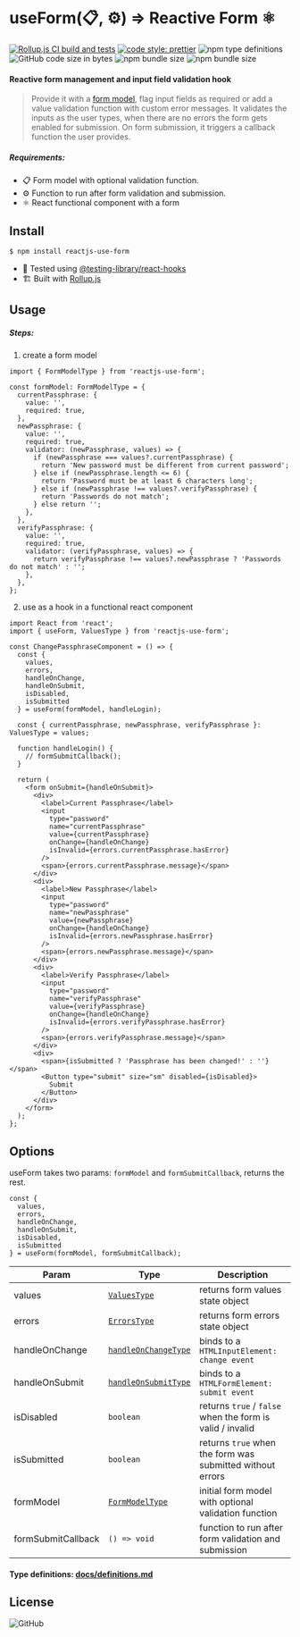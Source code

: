 # useForm(📋, ⚙️) ⇒ Reactive Form ⚛️

[![Rollup.js CI build and tests](https://github.com/amiroff157/reactjs-use-form/actions/workflows/node.js.yml/badge.svg)](https://github.com/amiroff157/reactjs-use-form/actions/workflows/node.js.yml)
[![code style: prettier](https://img.shields.io/badge/code_style-prettier-ff69b4.svg)](https://github.com/prettier/prettier)
![npm type definitions](https://img.shields.io/npm/types/reactjs-use-form?label=typed)
![GitHub code size in bytes](https://img.shields.io/github/languages/code-size/amiroff157/reactjs-use-form?label=repo%20size)
![npm bundle size](https://img.shields.io/bundlephobia/min/reactjs-use-form?label=minified)
![npm bundle size](https://img.shields.io/bundlephobia/minzip/reactjs-use-form?label=gzipped)

#### Reactive form management and input field validation hook

> Provide it with a [form model](#steps), flag input fields as required or add a value validation function with custom error messages. It validates the inputs as the user types, when there are no errors the form gets enabled for submission. On form submission, it triggers a callback function the user provides.

##### Requirements:

- 📋 Form model with optional validation function.
- ⚙️ Function to run after form validation and submission.
- ⚛️ React functional component with a form

## Install

```bash
$ npm install reactjs-use-form
```

- 🧪 Tested using [@testing-library/react-hooks](https://github.com/testing-library/react-hooks-testing-library)
- 🏗️ Built with [Rollup.js](https://github.com/rollup/rollup)

## Usage

##### Steps:

1. create a form model

```tsx
import { FormModelType } from 'reactjs-use-form';

const formModel: FormModelType = {
  currentPassphrase: {
    value: '',
    required: true,
  },
  newPassphrase: {
    value: '',
    required: true,
    validator: (newPassphrase, values) => {
      if (newPassphrase === values?.currentPassphrase) {
        return 'New password must be different from current password';
      } else if (newPassphrase.length <= 6) {
        return 'Password must be at least 6 characters long';
      } else if (newPassphrase !== values?.verifyPassphrase) {
        return 'Passwords do not match';
      } else return '';
    },
  },
  verifyPassphrase: {
    value: '',
    required: true,
    validator: (verifyPassphrase, values) => {
      return verifyPassphrase !== values?.newPassphrase ? 'Passwords do not match' : '';
    },
  },
};
```

2. use as a hook in a functional react component

```tsx
import React from 'react';
import { useForm, ValuesType } from 'reactjs-use-form';

const ChangePassphraseComponent = () => {
  const {
    values,
    errors,
    handleOnChange,
    handleOnSubmit,
    isDisabled,
    isSubmitted
  } = useForm(formModel, handleLogin);

  const { currentPassphrase, newPassphrase, verifyPassphrase }: ValuesType = values;

  function handleLogin() {
    // formSubmitCallback();
  }

  return (
    <form onSubmit={handleOnSubmit}>
      <div>
        <label>Current Passphrase</label>
        <input
          type="password"
          name="currentPassphrase"
          value={currentPassphrase}
          onChange={handleOnChange}
          isInvalid={errors.currentPassphrase.hasError}
        />
        <span>{errors.currentPassphrase.message}</span>
      </div>
      <div>
        <label>New Passphrase</label>
        <input
          type="password"
          name="newPassphrase"
          value={newPassphrase}
          onChange={handleOnChange}
          isInvalid={errors.newPassphrase.hasError}
        />
        <span>{errors.newPassphrase.message}</span>
      </div>
      <div>
        <label>Verify Passphrase</label>
        <input
          type="password"
          name="verifyPassphrase"
          value={verifyPassphrase}
          onChange={handleOnChange}
          isInvalid={errors.verifyPassphrase.hasError}
        />
        <span>{errors.verifyPassphrase.message}</span>
      </div>
      <div>
        <span>{isSubmitted ? 'Passphrase has been changed!' : ''}</span>
        <Button type="submit" size="sm" disabled={isDisabled}>
          Submit
        </Button>
      </div>
    </form>
  );
};
```

## Options

useForm takes two params: `formModel` and `formSubmitCallback`, returns the rest.

```tsx
const {
  values,
  errors,
  handleOnChange,
  handleOnSubmit,
  isDisabled,
  isSubmitted
} = useForm(formModel, formSubmitCallback);
```

| Param              | Type                                                           | Description                                               |
| ------------------ | -------------------------------------------------------------- | --------------------------------------------------------- |
| values             | [`ValuesType`](docs/definitions.md#valuestype)                 | returns form values state object                          |
| errors             | [`ErrorsType`](docs/definitions.md#errorstype)                 | returns form errors state object                          |
| handleOnChange     | [`handleOnChangeType`](docs/definitions.md#handleonchangetype) | binds to a `HTMLInputElement: change event`               |
| handleOnSubmit     | [`handleOnSubmitType`](docs/definitions.md#handleonsubmittype) | binds to a `HTMLFormElement: submit event`                |
| isDisabled         | `boolean`                                                      | returns `true` / `false` when the form is valid / invalid |
| isSubmitted        | `boolean`                                                      | returns `true` when the form was submitted without errors |
| formModel          | [`FormModelType`](docs/definitions.md#formmodeltype)           | initial form model with optional validation function      |
| formSubmitCallback | `() => void`                                                   | function to run after form validation and submission      |

#### Type definitions: [docs/definitions.md](docs/definitions.md)

## License

![GitHub](https://img.shields.io/github/license/amiroff157/reactjs-use-form?color=blue)
